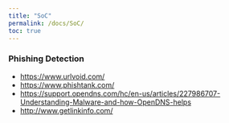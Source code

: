```yaml
---
title: "SoC"
permalink: /docs/SoC/
toc: true
---
```


### Phishing Detection 
- https://www.urlvoid.com/
- https://www.phishtank.com/
- https://support.opendns.com/hc/en-us/articles/227986707-Understanding-Malware-and-how-OpenDNS-helps
- http://www.getlinkinfo.com/


